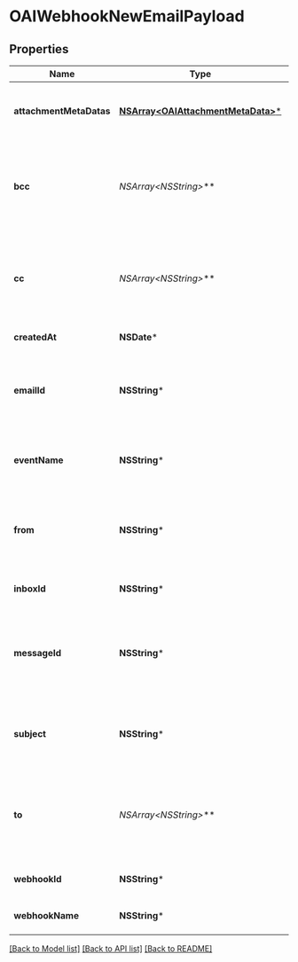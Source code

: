 # OAIWebhookNewEmailPayload

## Properties
Name | Type | Description | Notes
------------ | ------------- | ------------- | -------------
**attachmentMetaDatas** | [**NSArray&lt;OAIAttachmentMetaData&gt;***](OAIAttachmentMetaData) | List of attachment meta data objects if attachments present | [optional] 
**bcc** | **NSArray&lt;NSString*&gt;*** | List of &#x60;BCC&#x60; recipients email addresses that the email was addressed to. See recipients object for names. | [optional] 
**cc** | **NSArray&lt;NSString*&gt;*** | List of &#x60;CC&#x60; recipients email addresses that the email was addressed to. See recipients object for names. | [optional] 
**createdAt** | **NSDate*** | Date time of event creation | [optional] 
**emailId** | **NSString*** | ID of the email that was received. Use this ID for fetching the email with the &#x60;EmailController&#x60;. | [optional] 
**eventName** | **NSString*** | Name of the event type webhook is being triggered for. | [optional] 
**from** | **NSString*** | Who the email was sent from. An email address - see fromName for the sender name. | [optional] 
**inboxId** | **NSString*** | Id of the inbox that received an email | [optional] 
**messageId** | **NSString*** | Idempotent message ID. Store this ID locally or in a database to prevent message duplication. | [optional] 
**subject** | **NSString*** | The subject line of the email message as specified by SMTP subject header | [optional] 
**to** | **NSArray&lt;NSString*&gt;*** | List of &#x60;To&#x60; recipient email addresses that the email was addressed to. See recipients object for names. | [optional] 
**webhookId** | **NSString*** | ID of webhook entity being triggered | [optional] 
**webhookName** | **NSString*** | Name of the webhook being triggered | [optional] 

[[Back to Model list]](../README#documentation-for-models) [[Back to API list]](../README#documentation-for-api-endpoints) [[Back to README]](../README)


